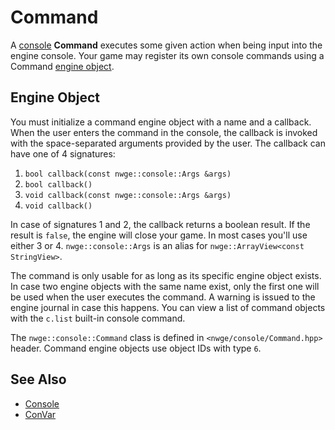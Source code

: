 # Command

A [console](Console) **Command** executes some given action when being input
into the engine console. Your game may register its own console commands using a
Command [engine object](../EngineObject).

## Engine Object

You must initialize a command engine object with a name and a callback. When the
user enters the command in the console, the callback is invoked with the
space-separated arguments provided by the user. The callback can have one of 4
signatures:

1. `bool callback(const nwge::console::Args &args)`
2. `bool callback()`
3. `void callback(const nwge::console::Args &args)`
4. `void callback()`

In case of signatures 1 and 2, the callback returns a boolean result. If the
result is `false`, the engine will close your game. In most cases you'll use
either 3 or 4. `nwge::console::Args` is an alias for `nwge::ArrayView<const
StringView>`.

The command is only usable for as long as its specific engine object exists. In
case two engine objects with the same name exist, only the first one will be
used when the user executes the command. A warning is issued to the engine
journal in case this happens. You can view a list of command objects with the
`c.list` built-in console command.

The `nwge::console::Command` class is defined in `<nwge/console/Command.hpp>`
header. Command engine objects use object IDs with type `6`.

## See Also

* [Console](Console)
* [ConVar](ConVar)